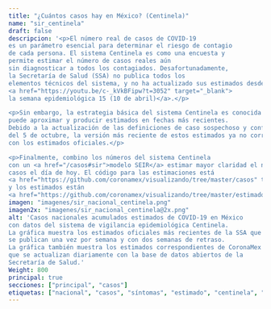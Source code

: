 ```yaml
---
title: "¿Cuántos casos hay en México? (Centinela)"
name: "sir_centinela"
draft: false
descripcion: '<p>El número real de casos de COVID-19
es un parámetro esencial para determinar el riesgo de contagio
de cada persona. El sistema Centinela es como una encuesta y
permite estimar el número de casos reales aún
sin diagnosticar a todos los contagiados. Desafortunadamente,
la Secretaría de Salud (SSA) no publica todos los
elementos técnicos del sistema, y no ha actualizado sus estimados desde
<a href="https://youtu.be/c-_kVkBFipw?t=3052" target="_blank">
la semana epidemiológica 15 (10 de abril)</a>.</p>

<p>Sin embargo, la estrategia básica del sistema Centinela es conocida y se
puede aproximar y producir estimados en fechas más recientes.
Debido a la actualización de las definiciones de caso sospechoso y confirmado
del 5 de octubre, la versión más reciente de estos estimados ya no corresponde
con los estimados oficiales.</p>

<p>Finalmente, combino los números del sistema Centinela
con un <a href="/casos#sir">modelo SEIR</a> estimar mayor claridad el número de
casos el día de hoy. El código para las estimaciones está
<a href="https://github.com/coronamex/visualizando/tree/master/casos" target="_blank">aquí</a>,
y los estimados están
<a href="https://github.com/coronamex/visualizando/tree/master/estimados" target="blank">aquí</a>.</p>'
imagen: "imagenes/sir_nacional_centinela.png"
imagen2x: "imagenes/sir_nacional_centinela@2x.png"
alt: 'Casos nacionales acumulados estimados de COVID-19 en México
con datos del sistema de vigilancia epidemiológica Centinela.
La gráfica muestra los estimados oficiales más recientes de la SSA que
se publican una vez por semana y con dos semanas de retraso.
La gráfica también muestra los estimados correspondientes de CoronaMex
que se actualizan diariamente con la base de datos abiertos de la
Secretaría de Salud.'
Weight: 800
principal: true
secciones: ["principal", "casos"]
etiquetas: ["nacional", "casos", "síntomas", "estimado", "centinela", "SIR"]
---
```


